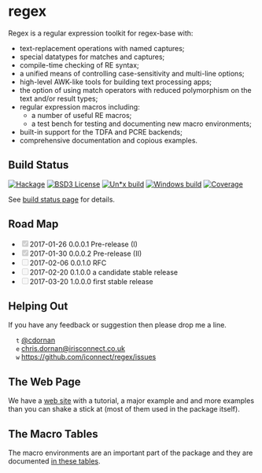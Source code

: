 # regex

Regex is a regular expression toolkit for regex-base with:

  * text-replacement operations with named captures;
  * special datatypes for matches and captures;
  * compile-time checking of RE syntax;
  * a unified means of controlling case-sensitivity and multi-line options;
  * high-level AWK-like tools for building text processing apps;
  * the option of using match operators with reduced polymorphism on the
    text and/or result types;
  * regular expression macros including:
      + a number of useful RE macros;
      + a test bench for testing and documenting new macro environments;
  * built-in support for the TDFA and PCRE backends;
  * comprehensive documentation and copious examples.


## Build Status

[![Hackage](http://regex.uk/badges/hackage.svg)](https://hackage.haskell.org/package/regex) [![BSD3 License](http://regex.uk/badges/license.svg)](https://tldrlegal.com/license/bsd-3-clause-license-%28revised%29) [![Un*x build](http://regex.uk/badges/unix-build.svg)](https://travis-ci.org/iconnect/regex) [![Windows build](http://regex.uk/badges/windows-build.svg)](https://ci.appveyor.com/project/engineerirngirisconnectcouk/regex/branch/master) [![Coverage](http://regex.uk/badges/coverage.svg)](https://coveralls.io/github/iconnect/regex?branch=master)

See [build status page](http://regex.uk/build-status) for details.


## Road Map

<ul class='contains-task-list'>
  <li class='task-list-item'><input type='checkbox' class='task-list-item-checkbox' checked='' disabled=''/>2017-01-26  0.0.0.1  Pre-release (I)</li>
  <li class='task-list-item'><input type='checkbox' class='task-list-item-checkbox' checked='' disabled=''/>2017-01-30  0.0.0.2  Pre-release (II)</li>
  <li class='task-list-item'><input type='checkbox' class='task-list-item-checkbox' disabled=''/>2017-02-06  0.0.1.0  RFC</li>
  <li class='task-list-item'><input type='checkbox' class='task-list-item-checkbox' disabled=''/>2017-02-20  0.1.0.0  a candidate stable release</li>
  <li class='task-list-item'><input type='checkbox' class='task-list-item-checkbox' disabled=''/>2017-03-20  1.0.0.0  first stable release</li>
</ul>



## Helping Out

If you have any feedback or suggestion then please drop me a line.

&nbsp;&nbsp;&nbsp;&nbsp;`t` [@cdornan](https://twitter.com/cdornan)<br/>
&nbsp;&nbsp;&nbsp;&nbsp;`e` chris.dornan@irisconnect.co.uk<br/>
&nbsp;&nbsp;&nbsp;&nbsp;`w` https://github.com/iconnect/regex/issues


## The Web Page

We have a [web site](http://regex.uk) with a tutorial,
a major example and and more examples than you can shake a stick at (most
of them used in the package itself).


## The Macro Tables

The macro environments are an important part of the package and they
are documented [in these tables](macros).
